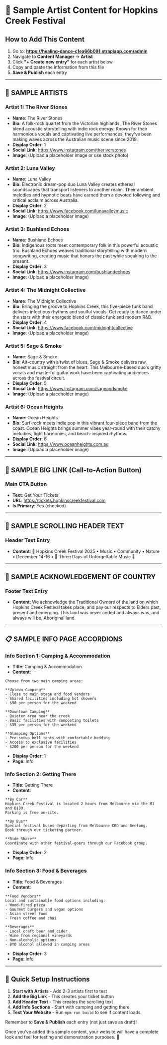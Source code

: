 # 🎵 Sample Artist Content for Hopkins Creek Festival

## How to Add This Content

1. Go to: **https://healing-dance-c1ea66b091.strapiapp.com/admin**
2. Navigate to **Content Manager** → **Artist**
3. Click **"+ Create new entry"** for each artist below
4. Copy and paste the information from this file
5. **Save & Publish** each entry

---

## 🎸 SAMPLE ARTISTS

### Artist 1: The River Stones

- **Name**: The River Stones
- **Bio**: A folk-rock quartet from the Victorian highlands, The River Stones blend acoustic storytelling with indie rock energy. Known for their harmonious vocals and captivating live performances, they've been making waves across the Australian music scene since 2019.
- **Display Order**: 1
- **Social Link**: https://www.instagram.com/theriverstones
- **Image**: (Upload a placeholder image or use stock photo)

### Artist 2: Luna Valley

- **Name**: Luna Valley
- **Bio**: Electronic dream-pop duo Luna Valley creates ethereal soundscapes that transport listeners to another realm. Their ambient melodies and hypnotic beats have earned them a devoted following and critical acclaim across Australia.
- **Display Order**: 2
- **Social Link**: https://www.facebook.com/lunavalleymusic
- **Image**: (Upload a placeholder image)

### Artist 3: Bushland Echoes

- **Name**: Bushland Echoes
- **Bio**: Indigenous roots meet contemporary folk in this powerful acoustic trio. Bushland Echoes weaves traditional storytelling with modern songwriting, creating music that honors the past while speaking to the present.
- **Display Order**: 3
- **Social Link**: https://www.instagram.com/bushlandechoes
- **Image**: (Upload a placeholder image)

### Artist 4: The Midnight Collective

- **Name**: The Midnight Collective
- **Bio**: Bringing the groove to Hopkins Creek, this five-piece funk band delivers infectious rhythms and soulful vocals. Get ready to dance under the stars with their energetic blend of classic funk and modern R&B.
- **Display Order**: 4
- **Social Link**: https://www.facebook.com/midnightcollective
- **Image**: (Upload a placeholder image)

### Artist 5: Sage & Smoke

- **Name**: Sage & Smoke
- **Bio**: Alt-country with a twist of blues, Sage & Smoke delivers raw, honest music straight from the heart. This Melbourne-based duo's gritty vocals and masterful guitar work have been captivating audiences across the festival circuit.
- **Display Order**: 5
- **Social Link**: https://www.instagram.com/sageandsmoke
- **Image**: (Upload a placeholder image)

### Artist 6: Ocean Heights

- **Name**: Ocean Heights
- **Bio**: Surf-rock meets indie pop in this vibrant four-piece band from the coast. Ocean Heights brings summer vibes year-round with their catchy melodies, tight harmonies, and beach-inspired rhythms.
- **Display Order**: 6
- **Social Link**: https://www.oceanheights.com.au
- **Image**: (Upload a placeholder image)

---

## 🎪 SAMPLE BIG LINK (Call-to-Action Button)

### Main CTA Button

- **Text**: Get Your Tickets
- **URL**: https://tickets.hopkinscreekfestival.com
- **Is Primary**: Yes (checked)

---

## 📜 SAMPLE SCROLLING HEADER TEXT

### Header Text Entry

- **Content**: 🎵 Hopkins Creek Festival 2025 • Music • Community • Nature • December 14-16 • 🎸 Three Days of Unforgettable Music 🎵

---

## 🙏 SAMPLE ACKNOWLEDGEMENT OF COUNTRY

### Footer Text Entry

- **Content**: We acknowledge the Traditional Owners of the land on which Hopkins Creek Festival takes place, and pay our respects to Elders past, present and emerging. This land was never ceded and always was, and always will be, Aboriginal land.

---

## 📋 SAMPLE INFO PAGE ACCORDIONS

### Info Section 1: Camping & Accommodation

- **Title**: Camping & Accommodation
- **Content**:

```
Choose from two main camping areas:

**Uptown Camping**
- Close to main stage and food vendors
- Shared facilities including hot showers
- $50 per person for the weekend

**Downtown Camping**
- Quieter area near the creek
- Basic facilities with composting toilets
- $35 per person for the weekend

**Glamping Options**
- Pre-setup bell tents with comfortable bedding
- Access to exclusive facilities
- $200 per person for the weekend
```

- **Display Order**: 1
- **Page**: Info

### Info Section 2: Getting There

- **Title**: Getting There
- **Content**:

```
**By Car**
Hopkins Creek Festival is located 2 hours from Melbourne via the M1 and B180.
Parking is free on-site.

**By Bus**
Special festival buses departing from Melbourne CBD and Geelong.
Book through our ticketing partner.

**Ride Share**
Coordinate with other festival-goers through our Facebook group.
```

- **Display Order**: 2
- **Page**: Info

### Info Section 3: Food & Beverages

- **Title**: Food & Beverages
- **Content**:

```
**Food Vendors**
Local and sustainable food options including:
- Wood-fired pizza
- Gourmet burgers and vegan options
- Asian street food
- Fresh coffee and chai

**Beverages**
- Local craft beer and cider
- Wine from regional vineyards
- Non-alcoholic options
- BYO alcohol allowed in camping areas
```

- **Display Order**: 3
- **Page**: Info

---

## 🚀 Quick Setup Instructions

1. **Start with Artists** - Add 2-3 artists first to test
2. **Add the Big Link** - This creates your ticket button
3. **Add Header Text** - This creates the scrolling text
4. **Add Info Sections** - Start with camping and getting there
5. **Test Your Website** - Run `npm run build` to see if content loads

Remember to **Save & Publish** each entry (not just save as draft)!

Once you've added this sample content, your website will have a complete look and feel for testing and demonstration purposes. 🎸

